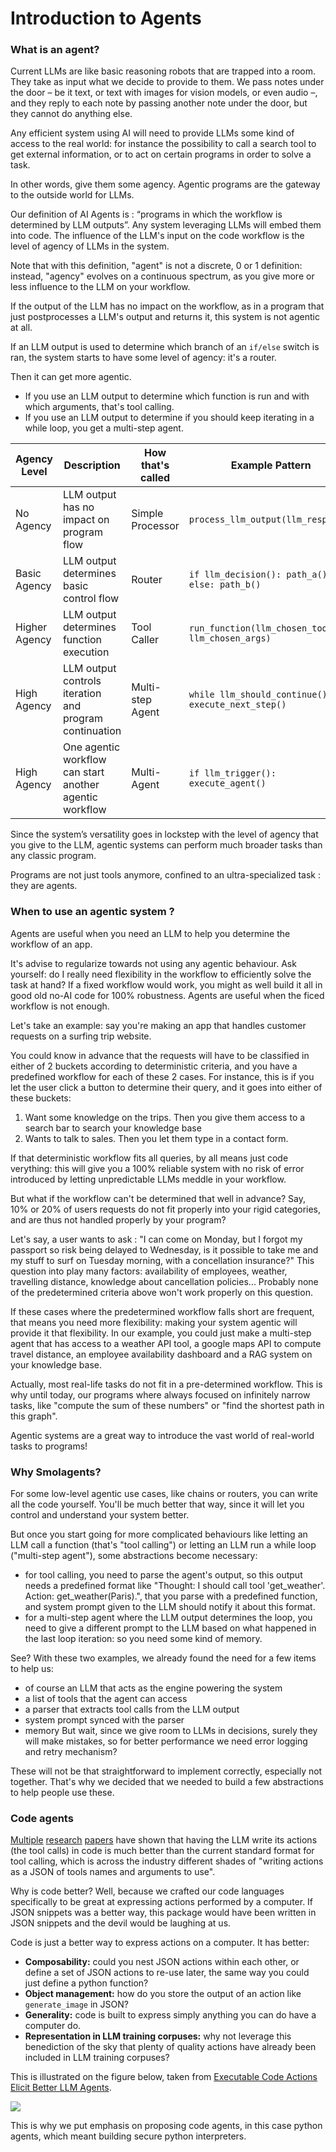 <!--Copyright 2024 The HuggingFace Team. All rights reserved.

Licensed under the Apache License, Version 2.0 (the "License"); you may not use this file except in compliance with
the License. You may obtain a copy of the License at

http://www.apache.org/licenses/LICENSE-2.0

Unless required by applicable law or agreed to in writing, software distributed under the License is distributed on
an "AS IS" BASIS, WITHOUT WARRANTIES OR CONDITIONS OF ANY KIND, either express or implied. See the License for the
specific language governing permissions and limitations under the License.

⚠️ Note that this file is in Markdown but contain specific syntax for our doc-builder (similar to MDX) that may not be
rendered properly in your Markdown viewer.

-->
# Introduction to Agents

### What is an agent?

Current LLMs are like basic reasoning robots that are trapped into a room.
They take as input what we decide to provide to them. We pass notes under the door – be it text, or text with images for vision models, or even audio –, and they reply to each note by passing another note under the door, but they cannot do anything else.

Any efficient system using AI will need to provide LLMs some kind of access to the real world: for instance the possibility to call a search tool to get external information, or to act on certain programs in order to solve a task.

In other words, give them some agency. Agentic programs are the gateway to the outside world for LLMs.

Our definition of AI Agents is : “programs in which the workflow is determined by LLM outputs”. Any system leveraging LLMs will embed them into code. The influence of the LLM's input on the code workflow is the level of agency of LLMs in the system.

Note that with this definition, "agent" is not a discrete, 0 or 1 definition: instead, "agency" evolves on a continuous spectrum, as you give more or less influence to the LLM on your workflow.


If the output of the LLM has no impact on the workflow, as in a program that just postprocesses a LLM's output and returns it, this system is not agentic at all.

If an LLM output is used to determine which branch of an `if/else` switch is ran, the system starts to have some level of agency: it's a router.

Then it can get more agentic.
- If you use an LLM output to determine which function is run and with which arguments, that's tool calling.
- If you use an LLM output to determine if you should keep iterating in a while loop, you get a multi-step agent.

| Agency Level | Description | How that's called | Example Pattern |
|-------------|-------------|-------------|-----------------|
| No Agency | LLM output has no impact on program flow | Simple Processor | `process_llm_output(llm_response)` |
| Basic Agency | LLM output determines basic control flow | Router | `if llm_decision(): path_a() else: path_b()` |
| Higher Agency | LLM output determines function execution | Tool Caller | `run_function(llm_chosen_tool, llm_chosen_args)` |
| High Agency | LLM output controls iteration and program continuation | Multi-step Agent | `while llm_should_continue(): execute_next_step()` |
| High Agency | One agentic workflow can start another agentic workflow | Multi-Agent | `if llm_trigger(): execute_agent()` |

Since the system’s versatility goes in lockstep with the level of agency that you give to the LLM, agentic systems can perform much broader tasks than any classic program.

Programs are not just tools anymore, confined to an ultra-specialized task : they are agents.


### When to use an agentic system ?

Agents are useful when you need an LLM to help you determine the workflow of an app.

It's advise to regularize towards not using any agentic behaviour.
Ask yourself: do I really need flexibility in the workflow to efficiently solve the task at hand? If a fixed workflow would work, you might as well build it all in good old no-AI code for 100% robustness. Agents are useful when the ficed workflow is not enough.

Let's take an example: say you're making an app that handles customer requests on a surfing trip website.

You could know in advance that the requests will have to be classified in either of 2 buckets according to deterministic criteria, and you have a predefined workflow for each of these 2 cases.
For instance, this is if you let the user click a button to determine their query, and it goes into either of these buckets:
1. Want some knowledge on the trips. Then you give them access to a search bar to search your knowledge base
2. Wants to talk to sales. Then you let them type in a contact form.

If that deterministic workflow fits all queries, by all means just code verything: this will give you a 100% reliable system with no risk of error introduced by letting unpredictable LLMs meddle in your workflow.

But what if the workflow can't be determined that well in advance? Say, 10% or 20% of users requests do not fit properly into your rigid categories, and are thus not handled properly by your program?

Let's say, a user wants to ask : "I can come on Monday, but I forgot my passport so risk being delayed to Wednesday, is it possible to take me and my stuff to surf on Tuesday morning, with a concellation insurance?"
This question into play many factors: availability of employees, weather, travelling distance, knowledge about cancellation policies...
Probably none of the predetermined criteria above won't work properly on this question.

If these cases where the predetermined workflow falls short are frequent, that means you need more flexibility: making your system agentic will provide it that flexibility. In our example, you could just make a multi-step agent that has access to a weather API tool, a google maps API to compute travel distance, an employee availability dashboard and a RAG system on your knowledge base.

Actually, most real-life tasks do not fit in a pre-determined workflow. This is why until today, our programs where always focused on infinitely narrow tasks, like "compute the sum of these numbers" or "find the shortest path in this graph". 

Agentic systems are a great way to introduce the vast world of real-world tasks to programs!

### Why Smolagents?

For some low-level agentic use cases, like chains or routers, you can write all the code yourself. You'll be much better that way, since it will let you control and understand your system better.

But once you start going for more complicated behaviours like letting an LLM call a function (that's "tool calling") or letting an LLM run a while loop ("multi-step agent"), some abstractions become necessary:
- for tool calling, you need to parse the agent's output, so this output needs a predefined format like "Thought: I should call tool 'get_weather'. Action: get_weather(Paris).", that you parse with a predefined function, and system prompt given to the LLM should notify it about this format.
- for a multi-step agent where the LLM output determines the loop, you need to give a different prompt to the LLM based on what happened in the last loop iteration: so you need some kind of memory.

See? With these two examples, we already found the need for a few items to help us:
- of course an LLM that acts as the engine powering the system
- a list of tools that the agent can access
- a parser that extracts tool calls from the LLM output
- system prompt synced with the parser
- memory
But wait, since we give room to LLMs in decisions, surely they will make mistakes, so for better performance we need error logging and retry mechanism?

These will not be that straightforward to implement correctly, especially not together. That's why we decided that we needed to build a few abstractions to help people use these.

### Code agents

[Multiple](https://huggingface.co/papers/2402.01030) [research](https://huggingface.co/papers/2411.01747) [papers](https://huggingface.co/papers/2401.00812) have shown that having the LLM write its actions (the tool calls) in code is much better than the current standard format for tool calling, which is across the industry different shades of "writing actions as a JSON of tools names and arguments to use".

Why is code better? Well, because we crafted our code languages specifically to be great at expressing actions performed by a computer. If JSON snippets was a better way, this package would have been written in JSON snippets and the devil would be laughing at us.

Code is just a better way to express actions on a computer. It has better:
- **Composability:** could you nest JSON actions within each other, or define a set of JSON actions to re-use later, the same way you could just define a python function?
- **Object management:** how do you store the output of an action like `generate_image` in JSON?
- **Generality:** code is built to express simply anything you can do have a computer do.
- **Representation in LLM training corpuses:** why not leverage this benediction of the sky that plenty of quality actions have already been included in LLM training corpuses?

This is illustrated on the figure below, taken from [Executable Code Actions Elicit Better LLM Agents](https://huggingface.co/papers/2402.01030).

<img src="https://huggingface.co/datasets/huggingface/documentation-images/resolve/main/transformers/code_vs_json_actions.png">

This is why we put emphasis on proposing code agents, in this case python agents, which meant building secure python interpreters.